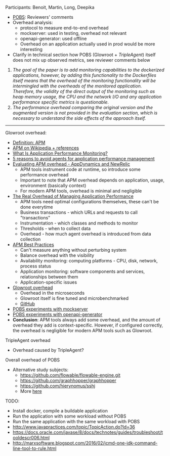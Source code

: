 Participants: Benoit, Martin, Long, Deepika

- [POBS](https://arxiv.org/abs/1912.06914): Reviewers' comments
- Overhead analysis:
  - protocol to measure end-to-end overhead
  - mockserver: used in testing, overhead not relevant
  - openapi-generator: used offline
  - Overhead on an application actually used in prod would be more interesting
- Clarify in technical section how POBS (Glowroot + _TripleAgent_) itself does not mix up observed metrics, see reviewer comments below

1. _The goal of the paper is to add monitoring capabilities to the dockerized applications, however, by adding this functionality to the Dockerfiles itself means that the overhead of the monitoring functionality will be intermingled with the overheads of the monitored application. Therefore, the validity of the direct output of the monitoring such as heap memory usage, the CPU and the network I/O and any application performance specific metrics is questionable._
2. _The performance overhead comparing the original version and the augmented version is not provided in the evaluation section, which is necessary to understand the side effects of the approach itself._

---

Glowroot overhead:
- [Definition: APM](https://searchenterprisedesktop.techtarget.com/definition/Application-monitoring-app-monitoring)
- [APM on Wikipedia + references](https://en.wikipedia.org/wiki/Application_performance_management)
- [What Is Application Performance Monitoring?](https://www.appdynamics.com/product/application-performance-management/application-performance-monitoring/what-is-application-performance-monitoring)
- [5 reasons to avoid agents for application performance management](https://www.networkworld.com/article/2183397/5-reasons-to-avoid-agents-for-application-performance-management.html)
- [Evaluating APM overhead - AppDynamics and NewRelic](https://developer.rackspace.com/blog/Evaluating-APM-Overhead/)
  - APM tools instrument code at runtime, so introduce some performance overhead
  - Important to note that APM overhead depends on application, usage, environment (basically context)
  - For modern APM tools, overhead is minimal and negligible
- [The Real Overhead of Managing Application Performance](https://www.appdynamics.com/blog/product/the-real-overhead-of-managing-application-performance/)
  - APM tools need optimal configurations themselves, these can't be done everytime
  - Business transactions - which URLs and requests to call "transactions"
  - Instrumentation - which classes and methods to monitor
  - Thresholds - when to collect data
  - Overhead - how much agent overhead is introduced from data collection
- [APM Best Practices](https://books.google.se/books?id=UHWjgcn3BsQC&pg=PA26&lpg=PA26&dq=apm+tools+overhead&source=bl&ots=Ebc9yd7Z8O&sig=ACfU3U3JwB08H9ddqWILmo38iV5bQm8N2A&hl=en&sa=X&ved=2ahUKEwjV5tTs4vTpAhVrposKHTt0ALoQ6AEwD3oECAoQAQ#v=onepage&q=apm%20tools%20overhead&f=false)
  - Can't measure anything without perturbing system
  - Balance overhead with the visibility
  - Availability monitoring: computing platforms - CPU, disk, network, process status
  - Application monitoring: software components and services, relationships between them
  - Application-specific issues
- [Glowroot overhead](https://glowroot.org/overhead.html)
  - Overhead in the microseconds
  - Glowroot itself is fine tuned and microbenchmarked 
  - [GitHub](https://github.com/glowroot/glowroot-benchmark)
- [POBS experiments with mockserver](https://github.com/KTH/royal-chaos/blob/master/pobs/experiments/mockserver/experiments_on_mockserver.py)
- [POBS experiments with openapi-generator](https://github.com/KTH/royal-chaos/blob/master/pobs/experiments/openapi-generator/experiments_on_openapi-generator.py)
- __Conclusion__: APM tools always add some overhead, and the amount of overhead they add is context-specific. However, if configured correctly, the overhead is negligible for modern APM tools such as Glowroot. 

TripleAgent overhead
- Overhead caused by TripleAgent?

Overall overhead of POBS
- Alternative study subjects:
  - https://github.com/flowable/flowable-engine.git
  - https://github.com/graphhopper/graphhopper
  - https://github.com/hierynomus/sshj
  - More [here](https://raw.githubusercontent.com/KTH/royal-chaos/master/pobs/dataset/880_buildable_dockerfiles.json)

TODO:
- Install docker, compile a buildable application
- Run the application with some workload without POBS
- Run the same application with the same workload with POBS
- http://www.javapractices.com/topic/TopicAction.do?Id=36
- https://docs.oracle.com/javase/8/docs/technotes/guides/troubleshoot/tooldescr006.html
- http://marxsoftware.blogspot.com/2016/02/jcmd-one-jdk-command-line-tool-to-rule.html

